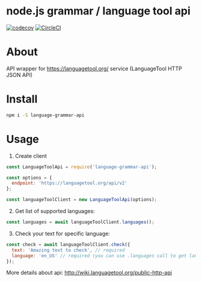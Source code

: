 node.js grammar / language tool api
===================================

[![codecov](https://codecov.io/gh/oleg-koval/language-grammar-api/branch/master/graph/badge.svg)](https://codecov.io/gh/oleg-koval/language-grammar-api) [![CircleCI](https://circleci.com/gh/oleg-koval/language-grammar-api/tree/master.svg?style=svg)](https://circleci.com/gh/oleg-koval/language-grammar-api/tree/master)

# About

API wrapper for https://languagetool.org/ service (LanguageTool HTTP JSON API)

# Install

```sh
npm i -S language-grammar-api
```

# Usage

1. Create client
```js
const LanguageToolApi = require('language-grammar-api');

const options = {
  endpoint: 'https://languagetool.org/api/v2'
};

const languageToolClient = new LanguageToolApi(options);
```

2. Get list of supported languages:
```js
const languages = await languageToolClient.languages();
```

3. Check your text for specific language:
```js
const check = await languageToolClient.check({
  text: 'Amazing text to check', // required
  language: 'en_US' // required (you can use .languages call to get language)
});
```

More details about api: http://wiki.languagetool.org/public-http-api


